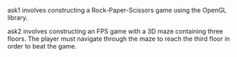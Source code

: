 ask1 involves constructing a Rock-Paper-Scissors game using the OpenGL library.

ask2 involves constructing an FPS game with a 3D maze containing three floors. The player must navigate through the maze to reach the third floor in order to beat the game.
